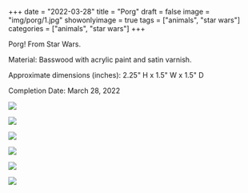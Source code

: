 +++
date = "2022-03-28"
title = "Porg"
draft = false
image = "img/porg/1.jpg"
showonlyimage = true
tags = ["animals", "star wars"]
categories = ["animals", "star wars"]
+++

Porg! From Star Wars.

<!--more-->

Material: Basswood with acrylic paint and satin varnish.

Approximate dimensions (inches): 2.25" H x 1.5" W x 1.5" D

Completion Date: March 28, 2022

![](../../img/porg/1.jpg)

![](../../img/porg/2.jpg)

![](../../img/porg/6.jpg)

![](../../img/porg/3.jpg)

![](../../img/porg/4.jpg)

![](../../img/porg/5.jpg)
